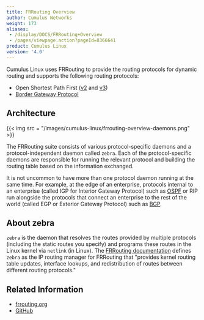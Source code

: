 ```yaml
---
title: FRRouting Overview
author: Cumulus Networks
weight: 173
aliases:
 - /display/DOCS/FRRouting+Overview
 - /pages/viewpage.action?pageId=8366641
product: Cumulus Linux
version: '4.0'
---
```

Cumulus Linux uses FRRouting to provide the routing protocols for dynamic routing and supports the following routing protocols:

- Open Shortest Path First ([v2](../Open-Shortest-Path-First-OSPF/) and [v3](../Open-Shortest-Path-First-v3-OSPFv3/))
- [Border Gateway Protocol](../Border-Gateway-Protocol-BGP/)

## Architecture

{{< img src = "/images/cumulus-linux/frrouting-overview-daemons.png" >}}

The FRRouting suite consists of various protocol-specific daemons and a protocol-independent daemon called `zebra`. Each of the protocol-specific daemons are responsible for running the relevant protocol and building the routing table based on the information exchanged.

It is not uncommon to have more than one protocol daemon running at the same time. For example, at the edge of an enterprise, protocols internal to an enterprise (called IGP for Interior Gateway Protocol) such as [OSPF](../Open-Shortest-Path-First-OSPF/) or RIP run alongside the protocols that connect an enterprise to the rest of the world (called EGP or Exterior Gateway Protocol) such as [BGP](../Border-Gateway-Protocol-BGP/).

## About zebra

`zebra` is the daemon that resolves the routes provided by multiple protocols (including the static routes you specify) and programs these routes in the Linux kernel via `netlink` (in Linux). The [FRRouting documentation](https://frrouting.org/user-guide/zebra.html) defines `zebra` as the IP routing manager for FRRouting that "provides kernel routing table updates, interface lookups, and redistribution of routes between different routing protocols."

## Related Information

- [frrouting.org](https://frrouting.org)
- [GitHub](https://github.com/FRRouting/frr)
